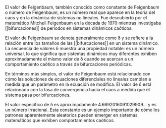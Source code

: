 El valor de Feigenbaum, también conocido como constante de Feigenbaum o número de Feigenbaum, es un número real que aparece en la teoría del caos y en la dinámica de sistemas no lineales. Fue descubierto por el matemático Mitchell Feigenbaum en la década de 1970 mientras investigaba [[bifurcaciones]] de periodos en sistemas dinámicos caóticos.

El valor de Feigenbaum se denota generalmente como δ y se refiere a la relación entre los tamaños de las [[bifurcaciones]] en un sistema dinámico. La secuencia de valores δ muestra una propiedad notable: es un número universal, lo que significa que sistemas dinámicos muy diferentes exhiben aproximadamente el mismo valor de δ cuando se acercan a un comportamiento caótico a través de bifurcaciones periódicas.

En términos más simples, el valor de Feigenbaum está relacionado con cómo las soluciones de ecuaciones diferenciales no lineales cambian a medida que un parámetro en la ecuación se modifica. El valor de δ está relacionado con la tasa de convergencia hacia el caos a medida que el sistema pasa por bifurcaciones.

El valor específico de δ es aproximadamente 4.6692016091029909... y es un número irracional. Esta constante es un ejemplo importante de cómo los patrones aparentemente aleatorios pueden emerger en sistemas matemáticos que exhiben comportamientos caóticos.